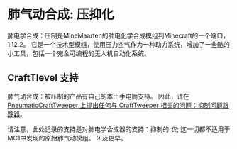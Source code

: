 # 肺气动合成: 压抑化

肺电学合成：压制是MineMaarten的肺电化学合成模组到Minecraft的一个端口，1.12.2。 它是一个技术型模组，使用压力空气作为一种动力系统，增加了一些酷的小工具，包括一个完全可编程的无人机自动化系统。

## CraftTlevel 支持

肺气动合成：被压制的产品有自己的本土手电筒支持。 因此，请在 [PneumaticCraftTweeper 上提出任何与 CraftTweeper 相关的问题：抑制问题跟踪器](https://github.com/TeamPneumatic/pnc-repressurized/issues)。

请注意，此处记录的支持是对肺电学合成器的支持：抑制的 *仅*; 这一切都不适用于MC1中发现的原始肺气动模组。 9 及更早。